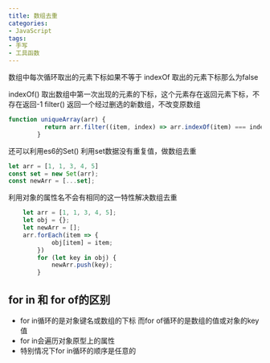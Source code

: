 ```yaml
---
title: 数组去重
categories:
- JavaScript
tags:
- 手写
- 工具函数
---
```

数组中每次循环取出的元素下标如果不等于 indexOf 取出的元素下标那么为false

indexOf() 取出数组中第一次出现的元素的下标，这个元素存在返回元素下标，不存在返回-1
filter() 返回一个经过删选的新数组，不改变原数组

``` js
function uniqueArray(arr) {
		  return arr.filter((item, index) => arr.indexOf(item) === index);
		}
```

还可以利用es6的Set() 利用set数据没有重复值，做数组去重
``` js
let arr = [1, 1, 3, 4, 5]
const set = new Set(arr);
const newArr = [...set];
```
利用对象的属性名不会有相同的这一特性解决数组去重

``` js
    let arr = [1, 1, 3, 4, 5];
    let obj = {};
    let newArr = [];
    arr.forEach(item => {
			obj[item] = item;
		})
		for (let key in obj) {
			newArr.push(key);
		}
```

## for in 和 for of的区别
- for in循环的是对象键名或数组的下标 而for of循环的是数组的值或对象的key值
- for in会遍历对象原型上的属性
- 特别情况下for in循环的顺序是任意的